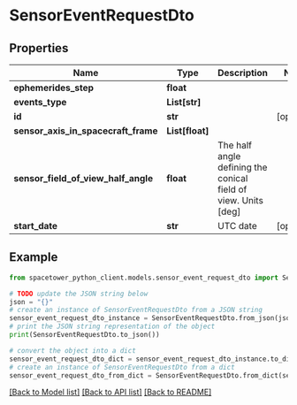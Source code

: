 # SensorEventRequestDto


## Properties

Name | Type | Description | Notes
------------ | ------------- | ------------- | -------------
**ephemerides_step** | **float** |  | 
**events_type** | **List[str]** |  | 
**id** | **str** |  | [optional] 
**sensor_axis_in_spacecraft_frame** | **List[float]** |  | 
**sensor_field_of_view_half_angle** | **float** | The half angle defining the conical field of view. Units [deg] | 
**start_date** | **str** | UTC date | [optional] 

## Example

```python
from spacetower_python_client.models.sensor_event_request_dto import SensorEventRequestDto

# TODO update the JSON string below
json = "{}"
# create an instance of SensorEventRequestDto from a JSON string
sensor_event_request_dto_instance = SensorEventRequestDto.from_json(json)
# print the JSON string representation of the object
print(SensorEventRequestDto.to_json())

# convert the object into a dict
sensor_event_request_dto_dict = sensor_event_request_dto_instance.to_dict()
# create an instance of SensorEventRequestDto from a dict
sensor_event_request_dto_from_dict = SensorEventRequestDto.from_dict(sensor_event_request_dto_dict)
```
[[Back to Model list]](../README.md#documentation-for-models) [[Back to API list]](../README.md#documentation-for-api-endpoints) [[Back to README]](../README.md)


